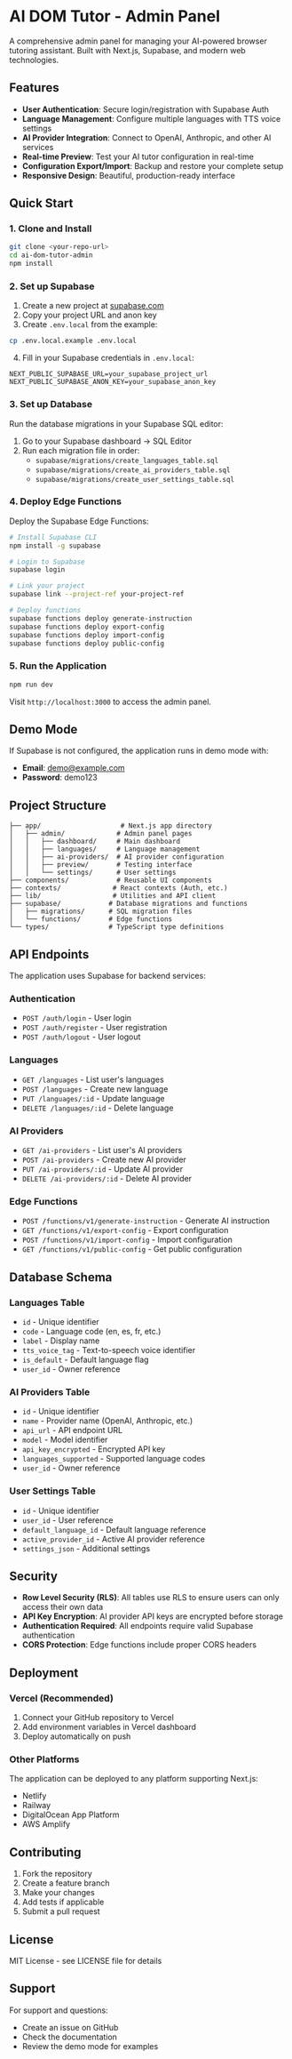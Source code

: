 # AI DOM Tutor - Admin Panel

A comprehensive admin panel for managing your AI-powered browser tutoring assistant. Built with Next.js, Supabase, and modern web technologies.

## Features

- **User Authentication**: Secure login/registration with Supabase Auth
- **Language Management**: Configure multiple languages with TTS voice settings
- **AI Provider Integration**: Connect to OpenAI, Anthropic, and other AI services
- **Real-time Preview**: Test your AI tutor configuration in real-time
- **Configuration Export/Import**: Backup and restore your complete setup
- **Responsive Design**: Beautiful, production-ready interface

## Quick Start

### 1. Clone and Install

```bash
git clone <your-repo-url>
cd ai-dom-tutor-admin
npm install
```

### 2. Set up Supabase

1. Create a new project at [supabase.com](https://supabase.com)
2. Copy your project URL and anon key
3. Create `.env.local` from the example:

```bash
cp .env.local.example .env.local
```

4. Fill in your Supabase credentials in `.env.local`:

```env
NEXT_PUBLIC_SUPABASE_URL=your_supabase_project_url
NEXT_PUBLIC_SUPABASE_ANON_KEY=your_supabase_anon_key
```

### 3. Set up Database

Run the database migrations in your Supabase SQL editor:

1. Go to your Supabase dashboard → SQL Editor
2. Run each migration file in order:
   - `supabase/migrations/create_languages_table.sql`
   - `supabase/migrations/create_ai_providers_table.sql`
   - `supabase/migrations/create_user_settings_table.sql`

### 4. Deploy Edge Functions

Deploy the Supabase Edge Functions:

```bash
# Install Supabase CLI
npm install -g supabase

# Login to Supabase
supabase login

# Link your project
supabase link --project-ref your-project-ref

# Deploy functions
supabase functions deploy generate-instruction
supabase functions deploy export-config
supabase functions deploy import-config
supabase functions deploy public-config
```

### 5. Run the Application

```bash
npm run dev
```

Visit `http://localhost:3000` to access the admin panel.

## Demo Mode

If Supabase is not configured, the application runs in demo mode with:
- **Email**: demo@example.com
- **Password**: demo123

## Project Structure

```
├── app/                    # Next.js app directory
│   ├── admin/             # Admin panel pages
│   │   ├── dashboard/     # Main dashboard
│   │   ├── languages/     # Language management
│   │   ├── ai-providers/  # AI provider configuration
│   │   ├── preview/       # Testing interface
│   │   └── settings/      # User settings
├── components/            # Reusable UI components
├── contexts/             # React contexts (Auth, etc.)
├── lib/                  # Utilities and API client
├── supabase/            # Database migrations and functions
│   ├── migrations/      # SQL migration files
│   └── functions/       # Edge functions
└── types/               # TypeScript type definitions
```

## API Endpoints

The application uses Supabase for backend services:

### Authentication
- `POST /auth/login` - User login
- `POST /auth/register` - User registration
- `POST /auth/logout` - User logout

### Languages
- `GET /languages` - List user's languages
- `POST /languages` - Create new language
- `PUT /languages/:id` - Update language
- `DELETE /languages/:id` - Delete language

### AI Providers
- `GET /ai-providers` - List user's AI providers
- `POST /ai-providers` - Create new AI provider
- `PUT /ai-providers/:id` - Update AI provider
- `DELETE /ai-providers/:id` - Delete AI provider

### Edge Functions
- `POST /functions/v1/generate-instruction` - Generate AI instruction
- `GET /functions/v1/export-config` - Export configuration
- `POST /functions/v1/import-config` - Import configuration
- `GET /functions/v1/public-config` - Get public configuration

## Database Schema

### Languages Table
- `id` - Unique identifier
- `code` - Language code (en, es, fr, etc.)
- `label` - Display name
- `tts_voice_tag` - Text-to-speech voice identifier
- `is_default` - Default language flag
- `user_id` - Owner reference

### AI Providers Table
- `id` - Unique identifier
- `name` - Provider name (OpenAI, Anthropic, etc.)
- `api_url` - API endpoint URL
- `model` - Model identifier
- `api_key_encrypted` - Encrypted API key
- `languages_supported` - Supported language codes
- `user_id` - Owner reference

### User Settings Table
- `id` - Unique identifier
- `user_id` - User reference
- `default_language_id` - Default language reference
- `active_provider_id` - Active AI provider reference
- `settings_json` - Additional settings

## Security

- **Row Level Security (RLS)**: All tables use RLS to ensure users can only access their own data
- **API Key Encryption**: AI provider API keys are encrypted before storage
- **Authentication Required**: All endpoints require valid Supabase authentication
- **CORS Protection**: Edge functions include proper CORS headers

## Deployment

### Vercel (Recommended)

1. Connect your GitHub repository to Vercel
2. Add environment variables in Vercel dashboard
3. Deploy automatically on push

### Other Platforms

The application can be deployed to any platform supporting Next.js:
- Netlify
- Railway
- DigitalOcean App Platform
- AWS Amplify

## Contributing

1. Fork the repository
2. Create a feature branch
3. Make your changes
4. Add tests if applicable
5. Submit a pull request

## License

MIT License - see LICENSE file for details

## Support

For support and questions:
- Create an issue on GitHub
- Check the documentation
- Review the demo mode for examples